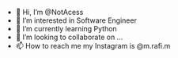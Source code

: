 - 👋 Hi, I’m @NotAcess
- 👀 I’m interested in Software Engineer
- 🌱 I’m currently learning Python
- 💞️ I’m looking to collaborate on ...
- 📫 How to reach me my Instagram is @m.rafi.m

<!---
NotAcess/NotAcess is a ✨ special ✨ repository because its `README.md` (this file) appears on your GitHub profile.
You can click the Preview link to take a look at your changes.
--->
